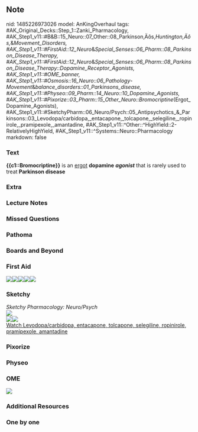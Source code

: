 ## Note
nid: 1485226973026
model: AnKingOverhaul
tags: #AK_Original_Decks::Step_1::Zanki_Pharmacology, #AK_Step1_v11::#B&B::15_Neuro::07_Other::08_Parkinson‚Äôs,_Huntington‚Äôs,_&_Movement_Disorders, #AK_Step1_v11::#FirstAid::12_Neuro_&_Special_Senses::06_Pharm::08_Parkinson_Disease_Therapy, #AK_Step1_v11::#FirstAid::12_Neuro_&_Special_Senses::06_Pharm::08_Parkinson_Disease_Therapy::Dopamine_Receptor_Agonists, #AK_Step1_v11::#OME_banner, #AK_Step1_v11::#Osmosis::16_Neuro::06_Pathology_-_Movement_&_balance_disorders::01_Parkinsons_disease, #AK_Step1_v11::#Physeo::09_Pharm::14_Neuro::10_Dopamine_Agonists, #AK_Step1_v11::#Pixorize::03_Pharm::15_Other_Neuro::Bromocriptine_(Ergot_Dopamine_Agonists), #AK_Step1_v11::#SketchyPharm::06_Neuro/Psych::05_Antipsychotics_&_Parkinsons::03_Levodopa/carbidopa,_entacapone,_tolcapone,_selegiline,_ropinirole,_pramipexole,_amantadine, #AK_Step1_v11::^Other::^HighYield::2-RelativelyHighYield, #AK_Step1_v11::^Systems::Neuro::Pharmacology
markdown: false

### Text
<div>
  <b>{{c1::Bromocriptine}}</b> is an <u>ergot</u> <b>dopamine</b>
  <b><i>agonist</i></b> that is rarely used to treat <b>Parkinson
  disease</b>
</div>

### Extra


### Lecture Notes


### Missed Questions


### Pathoma


### Boards and Beyond


### First Aid
<img src="paste-13975823581187%20(1).jpg"><img src=
"paste-56775172685827.jpg"><img src=
"paste-329947977613315.jpg"><img src=
"paste-333104778575875.jpg"><img src="paste-336162795290627.jpg">

### Sketchy
<div>
  <i>Sketchy Pharmacology: Neuro/Psych</i>
</div><img src=
"paste-35eaf4c7c5526cd857c14fd1a465f935a16c9b46.png">
<div><img src=
"paste-3a01dab671ebb1794f4912bd11fed2da951ae736.png"><img src=
"paste-5229a91cf26d166eb685ab10ea03e7ea0b1ddc1d.png"></div><a href=
"https://dashboard.sketchy.com/study/medical/courses/medical-pharmacology/units/medical-pharmacology-neuro-psych/videos/medical-pharmacology-neuropsych-antipsychotics-and-parkinsons-levodopacarbidopa-entacapone-tolcapone-selegiline-ropinirole-pramipexole-amantadine?utm_source=anki&utm_medium=partnership&utm_campaign=february_update&utm_content=medical">Watch
Levodopa/carbidopa, entacapone, tolcapone, selegiline, ropinirole,
pramipexole, amantadine</a>

### Pixorize


### Physeo


### OME
<div class="ome-widget">
  <a href="https://onlinemeded.org?ref=anki"><img src=
  "_OME_AnkiFlashcards_General_3.png"></a>
</div>

### Additional Resources


### One by one

